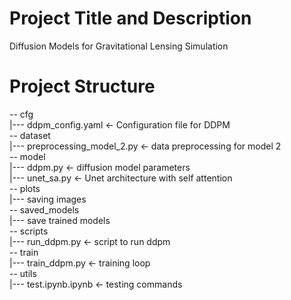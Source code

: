 # Project Title and Description

Diffusion Models for Gravitational Lensing Simulation

# Project Structure

-- cfg  
    |--- ddpm_config.yaml <- Configuration file for DDPM     
-- dataset   
    |--- preprocessing_model_2.py <- data preprocessing for model 2  
-- model  
    |--- ddpm.py <- diffusion model parameters  
    |--- unet_sa.py <- Unet architecture with self attention   
-- plots   
    |--- saving images   
-- saved_models  
    |--- save trained models   
-- scripts   
    |--- run_ddpm.py <- script to run ddpm   
-- train    
    |--- train_ddpm.py <- training loop     
-- utils    
    |--- test.ipynb.ipynb <- testing commands    


